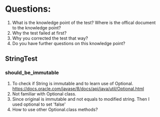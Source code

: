 # Questions:
1. What is the knowledge point of the test? Where is the offical document to the knowledge point?
1. Why the test failed at first?
1. Why you corrected the test that way?
1. Do you have further questions on this knowledge point?

## StringTest

### should_be_immutable
1. To check if String is immutable and to learn use of Optional. https://docs.oracle.com/javase/8/docs/api/java/util/Optional.html
2. Not familiar with Optional class. 
3. Since original is immutable and not equals to modified string. Then I used optional to set 'false' 
4. How to use other Optional.class methods?

